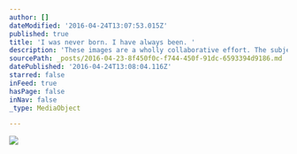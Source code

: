 ```yaml
---
author: []
dateModified: '2016-04-24T13:07:53.015Z'
published: true
title: 'I was never born. I have always been. '
description: 'These images are a wholly collaborative effort. The subjects herein were created by many unnamed hands and made more beautiful by time before being photographed by myself. Who am I? I am the subject maker, the photographer, and the image. '
sourcePath: _posts/2016-04-23-8f450f0c-f744-450f-91dc-6593394d9186.md
datePublished: '2016-04-24T13:08:04.116Z'
starred: false
inFeed: true
hasPage: false
inNav: false
_type: MediaObject

---
```

![](https://the-grid-user-content.s3-us-west-2.amazonaws.com/dd8dd778-907c-463c-b35f-353af7786bc4.jpg)